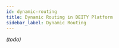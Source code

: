 ```yaml
---
id: dynamic-routing
title: Dynamic Routing in DEITY Platform
sidebar_label: Dynamic Routing
---
```


_(todo)_
